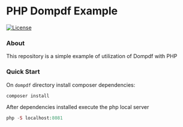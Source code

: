 PHP Dompdf Example
======

[![License](http://img.shields.io/:license-mit-blue.svg)](http://doge.mit-license.org)
### About
This repository is a simple example of utilization of Dompdf with PHP
### Quick Start
On `dompdf` directory install composer dependencies:
```php
composer install
```
After dependencies installed execute the php local server
```php
php -S localhost:8081
```

